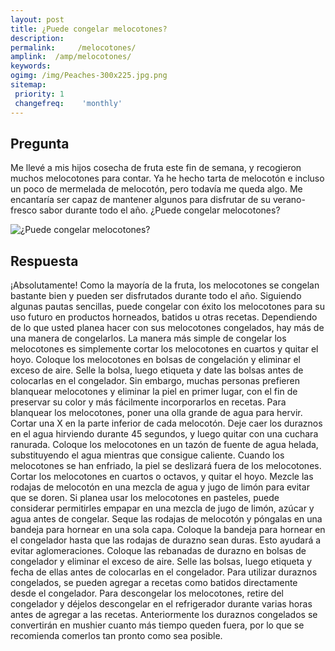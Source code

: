 ```yaml
---
layout: post
title: ¿Puede congelar melocotones?  
description: 
permalink:     /melocotones/
amplink:  /amp/melocotones/
keywords: 
ogimg: /img/Peaches-300x225.jpg.png
sitemap:
 priority: 1
 changefreq:    'monthly'
---
```




## Pregunta

Me llevé a mis hijos cosecha de fruta este fin de semana, y recogieron muchos melocotones para contar. Ya he hecho tarta de melocotón e incluso un poco de mermelada de melocotón, pero todavía me queda algo. Me encantaría ser capaz de mantener algunos para disfrutar de su verano-fresco sabor durante todo el año. ¿Puede congelar melocotones?


![¿Puede congelar melocotones?](https://sepuedecongelar.com/img/Peaches-300x225.jpg "¿Puede congelar melocotones?" )


## Respuesta

¡Absolutamente! Como la mayoría de la fruta, los melocotones se congelan bastante bien y pueden ser disfrutados durante todo el año. Siguiendo algunas pautas sencillas, puede congelar con éxito los melocotones para su uso futuro en productos horneados, batidos u otras recetas. Dependiendo de lo que usted planea hacer con sus melocotones congelados, hay más de una manera de congelarlos.
La manera más simple de congelar los melocotones es simplemente cortar los melocotones en cuartos y quitar el hoyo. Coloque los melocotones en bolsas de congelación y eliminar el exceso de aire. Selle la bolsa, luego etiqueta y date las bolsas antes de colocarlas en el congelador. Sin embargo, muchas personas prefieren blanquear melocotones y eliminar la piel en primer lugar, con el fin de preservar su color y más fácilmente incorporarlos en recetas.
Para blanquear los melocotones, poner una olla grande de agua para hervir. Cortar una X en la parte inferior de cada melocotón. Deje caer los duraznos en el agua hirviendo durante 45 segundos, y luego quitar con una cuchara ranurada. Coloque los melocotones en un tazón de fuente de agua helada, substituyendo el agua mientras que consigue caliente. Cuando los melocotones se han enfriado, la piel se deslizará fuera de los melocotones. Cortar los melocotones en cuartos o octavos, y quitar el hoyo. Mezcle las rodajas de melocotón en una mezcla de agua y jugo de limón para evitar que se doren. Si planea usar los melocotones en pasteles, puede considerar permitirles empapar en una mezcla de jugo de limón, azúcar y agua antes de congelar.
Seque las rodajas de melocotón y póngalas en una bandeja para hornear en una sola capa. Coloque la bandeja para hornear en el congelador hasta que las rodajas de durazno sean duras. Esto ayudará a evitar aglomeraciones. Coloque las rebanadas de durazno en bolsas de congelador y eliminar el exceso de aire. Selle las bolsas, luego etiqueta y fecha de ellas antes de colocarlas en el congelador. Para utilizar duraznos congelados, se pueden agregar a recetas como batidos directamente desde el congelador. Para descongelar los melocotones, retire del congelador y déjelos descongelar en el refrigerador durante varias horas antes de agregar a las recetas. Anteriormente los duraznos congelados se convertirán en mushier cuanto más tiempo queden fuera, por lo que se recomienda comerlos tan pronto como sea posible.